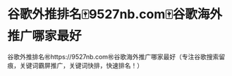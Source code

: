 # 谷歌外推排名🀄️9527nb.com🀄️谷歌海外推广哪家最好

谷歌外推排名㊗️https://9527nb.com㊗️谷歌海外推广哪家最好（专注谷歌搜索留痕，关键词霸屏推广，关键词快排，快速排名！）